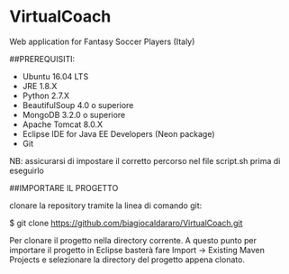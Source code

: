 # VirtualCoach
Web application for Fantasy Soccer Players (Italy)

##PREREQUISITI:

* Ubuntu 16.04 LTS
* JRE 1.8.X
* Python 2.7.X
* BeautifulSoup 4.0 o superiore 
* MongoDB 3.2.0 o superiore
* Apache Tomcat 8.0.X 
* Eclipse IDE for Java EE Developers (Neon package)
* Git

NB: assicurarsi di impostare il corretto percorso nel file script.sh prima di eseguirlo

##IMPORTARE IL PROGETTO

clonare la repository tramite la linea di comando git:

$ git clone https://github.com/biagiocaldararo/VirtualCoach.git

Per clonare il progetto nella directory corrente. A questo punto per importare il progetto in Eclipse basterà fare Import -> Existing Maven Projects e selezionare la directory del progetto appena clonato.




